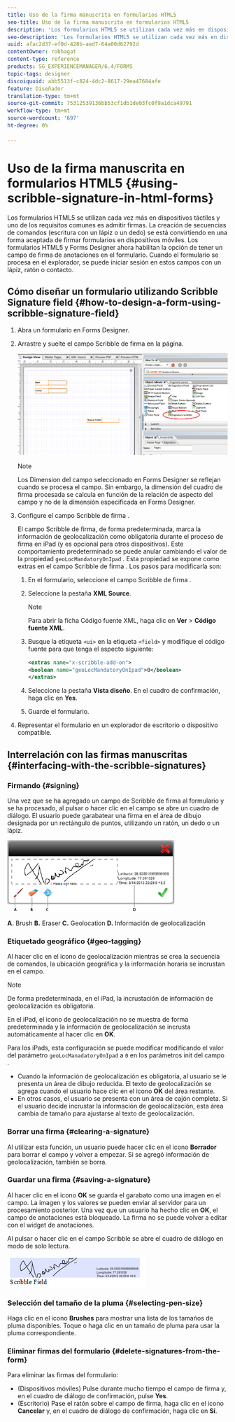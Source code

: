 ```yaml
---
title: Uso de la firma manuscrita en formularios HTML5
seo-title: Uso de la firma manuscrita en formularios HTML5
description: 'Los formularios HTML5 se utilizan cada vez más en dispositivos táctiles y uno de los requisitos comunes es admitir firmas. La firma de documentos en dispositivos móviles se está convirtiendo en una forma aceptada de firmar formularios en dispositivos móviles. '
seo-description: 'Los formularios HTML5 se utilizan cada vez más en dispositivos táctiles y uno de los requisitos comunes es admitir firmas. La firma de documentos en dispositivos móviles se está convirtiendo en una forma aceptada de firmar formularios en dispositivos móviles. '
uuid: afac2d37-ef0d-428b-aed7-64a00d62792d
contentOwner: robhagat
content-type: reference
products: SG_EXPERIENCEMANAGER/6.4/FORMS
topic-tags: designer
discoiquuid: abb5513f-c824-4dc2-8617-29ea47684afe
feature: Diseñador
translation-type: tm+mt
source-git-commit: 75312539136bb53cf1db1de03fc0f9a1dca49791
workflow-type: tm+mt
source-wordcount: '697'
ht-degree: 0%

---
```



# Uso de la firma manuscrita en formularios HTML5 {#using-scribble-signature-in-html-forms}

Los formularios HTML5 se utilizan cada vez más en dispositivos táctiles y uno de los requisitos comunes es admitir firmas. La creación de secuencias de comandos (escritura con un lápiz o un dedo) se está convirtiendo en una forma aceptada de firmar formularios en dispositivos móviles. Los formularios HTML5 y Forms Designer ahora habilitan la opción de tener un campo de firma de anotaciones en el formulario. Cuando el formulario se procesa en el explorador, se puede iniciar sesión en estos campos con un lápiz, ratón o contacto.

## Cómo diseñar un formulario utilizando Scribble Signature field {#how-to-design-a-form-using-scribble-signature-field}

1. Abra un formulario en Forms Designer.
1. Arrastre y suelte el campo Scribble de firma en la página.

   ![designer_scribble](assets/designer_scribble.png)

   >[!NOTE]
   >
   >Los Dimension del campo seleccionado en Forms Designer se reflejan cuando se procesa el campo. Sin embargo, la dimensión del cuadro de firma procesada se calcula en función de la relación de aspecto del campo y no de la dimensión especificada en Forms Designer.

1. Configure el campo Scribble de firma .

   El campo Scribble de firma, de forma predeterminada, marca la información de geolocalización como obligatoria durante el proceso de firma en iPad (y es opcional para otros dispositivos). Este comportamiento predeterminado se puede anular cambiando el valor de la propiedad `geoLocMandatoryOnIpad` . Esta propiedad se expone como extras en el campo Scribble de firma . Los pasos para modificarla son:

   1. En el formulario, seleccione el campo Scribble de firma .
   1. Seleccione la pestaña **XML Source**.

      >[!NOTE]
      >
      >Para abrir la ficha Código fuente XML, haga clic en **Ver** > **Código fuente XML**.

   1. Busque la etiqueta `<ui>` en la etiqueta `<field>` y modifique el código fuente para que tenga el aspecto siguiente:

      ```xml
      <extras name="x-scribble-add-on">
      <boolean name="geoLocMandatoryOnIpad">0</boolean>
      </extras>
      ```

   1. Seleccione la pestaña **Vista diseño**. En el cuadro de confirmación, haga clic en **Yes**.
   1. Guarde el formulario.

1. Representar el formulario en un explorador de escritorio o dispositivo compatible.

## Interrelación con las firmas manuscritas {#interfacing-with-the-scribble-signatures}

### Firmando {#signing}

Una vez que se ha agregado un campo de Scribble de firma al formulario y se ha procesado, al pulsar o hacer clic en el campo se abre un cuadro de diálogo. El usuario puede garabatear una firma en el área de dibujo designada por un rectángulo de puntos, utilizando un ratón, un dedo o un lápiz.

![geolocalización](assets/geolocation.png)

**A.** Brush  **B.** Eraser  **C.** Geolocation  **D.** Información de geolocalización

### Etiquetado geográfico {#geo-tagging}

Al hacer clic en el icono de geolocalización mientras se crea la secuencia de comandos, la ubicación geográfica y la información horaria se incrustan en el campo.

>[!NOTE]
De forma predeterminada, en el iPad, la incrustación de información de geolocalización es obligatoria.

En el iPad, el icono de geolocalización no se muestra de forma predeterminada y la información de geolocalización se incrusta automáticamente al hacer clic en **OK**.

Para los iPads, esta configuración se puede modificar modificando el valor del parámetro `geoLocManadatoryOnIpad` a `0` en los parámetros init del campo .

* Cuando la información de geolocalización es obligatoria, al usuario se le presenta un área de dibujo reducida. El texto de geolocalización se agrega cuando el usuario hace clic en el icono **OK** del área restante.
* En otros casos, el usuario se presenta con un área de cajón completa. Si el usuario decide incrustar la información de geolocalización, esta área cambia de tamaño para ajustarse al texto de geolocalización.

### Borrar una firma {#clearing-a-signature}

Al utilizar esta función, un usuario puede hacer clic en el icono **Borrador** para borrar el campo y volver a empezar. Si se agregó información de geolocalización, también se borra.

### Guardar una firma {#saving-a-signature}

Al hacer clic en el icono **OK** se guarda el garabato como una imagen en el campo. La imagen y los valores se pueden enviar al servidor para un procesamiento posterior. Una vez que un usuario ha hecho clic en **OK**, el campo de anotaciones está bloqueado. La firma no se puede volver a editar con el widget de anotaciones.

Al pulsar o hacer clic en el campo Scribble se abre el cuadro de diálogo en modo de solo lectura.

![3](assets/3.png)

### Selección del tamaño de la pluma {#selecting-pen-size}

Haga clic en el icono **Brushes** para mostrar una lista de los tamaños de pluma disponibles. Toque o haga clic en un tamaño de pluma para usar la pluma correspondiente.

### Eliminar firmas del formulario {#delete-signatures-from-the-form}

Para eliminar las firmas del formulario:

* (Dispositivos móviles) Pulse durante mucho tiempo el campo de firma y, en el cuadro de diálogo de confirmación, pulse **Yes**.
* (Escritorio) Pase el ratón sobre el campo de firma, haga clic en el icono **Cancelar** y, en el cuadro de diálogo de confirmación, haga clic en **Sí**.
